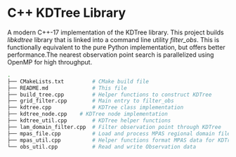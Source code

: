 # C++ KDTree Library

A modern C++-17 implementation of the KDTree library. This project builds *libkdtree* library that is linked into a command line utility *filter_obs*.  This is functionally equivalent to the pure Python implementation, but offers better performance.The nearest observation point search is parallelized using OpenMP for high throughput.

```bash
.
├── CMakeLists.txt         # CMake build file
├── README.md              # This file
├── build_tree.cpp         # Helper functions to construct KDTree
├── grid_filter.cpp        # Main entry to filter_obs
├── kdtree.cpp             # KDTree class implementation
├── kdtree_node.cpp	   # KDTree node implementation
├── kdtree_util.cpp        # KDTree helper functions
├── lam_domain_filter.cpp  # Filter observation point through KDTree
├── mpas_file.cpp          # Load and process MPAS regional domain file
├── mpas_util.cpp          # Helper functions format MPAS data for KDTree build
└── obs_util.cpp           # Read and write Observation data
```

